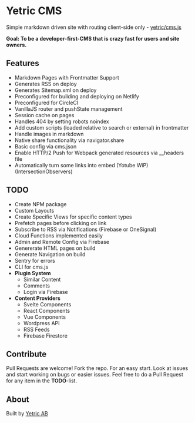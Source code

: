 # Yetric CMS

Simple markdown driven site with routing client-side only - [yetric/cms.js](https://github.com/yetric/cms.js)

**Goal: To be a developer-first-CMS that is crazy fast for users and site owners.**

## Features

-   Markdown Pages with Frontmatter Support
-   Generates RSS on deploy
-   Generates Sitemap.xml on deploy
-   Preconfigured for building and deploying on Netlify
-   Preconfigured for CircleCI
-   VanillaJS router and pushState management
-   Session cache on pages
-   Handles 404 by setting robots noindex
-   Add custom scripts (loaded relative to search or external) in frontmatter
-   Handle images in markdown
-   Native share functionality via navigator.share
-   Basic config via cms.json
-   Enable HTTP/2 Push for Webpack generated resources via \_\_headers file
-   Automatically turn some links into embed (Yotube WiP) (IntersectionObservers)

## TODO

-   Create NPM package
-   Custom Layouts
-   Create Specific Views for specific content types
-   Prefetch pages before clicking on link
-   Subscribe to RSS via Notifications (Firebase or OneSignal)
-   Cloud Functions implemented easily
-   Admin and Remote Config via Firebase
-   Genererate HTML pages on build
-   Generate Navigation on build
-   Sentry for errors
-   CLI for cms.js
-   **Plugin System**
    -   Similar Content
    -   Comments
    -   Login via Firebase
-   **Content Providers**
    -   Svelte Components
    -   React Components
    -   Vue Components
    -   Wordpress API
    -   RSS Feeds
    -   Firebase Firestore

## Contribute

Pull Requests are welcome! Fork the repo. For an easy start. Look at issues and start working on bugs or easier issues. Feel free to do a Pull Request for any item in the **TODO**-list.

## About

Built by [Yetric AB](https://yetric.com)
